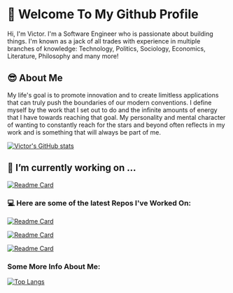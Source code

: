 # 👋 Welcome To My Github Profile 

Hi, I'm Victor. I'm a Software Engineer who is passionate about building things. I'm known as a jack of all trades with experience in multiple branches of knowledge: Technology, Politics, Sociology, Economics, Literature, Philosophy and many more!

## 😎 About Me 

My life's goal is to promote innovation and to create limitless applications that can truly push the boundaries of our modern conventions. I define myself by the work that I set out to do and the infinite amounts of energy that I have towards reaching that goal. My personality and mental character of wanting to constantly reach for the stars and beyond often reflects in my work and is something that will always be part of me.

[![Victor's GitHub stats](https://github-readme-stats.vercel.app/api?username=victordoyle&show_icons=true&icon_color=#ea0f1e&count_private=true&hide=stars&theme=dark)](https://github.com/anuraghazra/github-readme-stats)


## 🔭 I’m currently working on ...
[![Readme Card](https://github-readme-stats.vercel.app/api/pin/?username=victordoyle&repo=twitter&theme=graywhite)](https://github.com/anuraghazra/github-readme-stats)

### 💻 Here are some of the latest Repos I've Worked On: 

[![Readme Card](https://github-readme-stats.vercel.app/api/pin/?username=victordoyle&repo=coeus-app&theme=graywhite)](https://github.com/anuraghazra/github-readme-stats)

[![Readme Card](https://github-readme-stats.vercel.app/api/pin/?username=victordoyle&repo=narrativepage1&theme=graywhite)](https://github.com/anuraghazra/github-readme-stats)

[![Readme Card](https://github-readme-stats.vercel.app/api/pin/?username=victordoyle&repo=spacegame&theme=graywhite)](https://github.com/anuraghazra/github-readme-stats)

### Some More Info About Me:
[![Top Langs](https://github-readme-stats.vercel.app/api/top-langs/?username=victordoyle)](https://github.com/anuraghazra/github-readme-stats)





<!--
**VictorDoyle/VictorDoyle** is a ✨ _special_ ✨ repository because its `README.md` (this file) appears on your GitHub profile.

Here are some ideas to get you started:

- 🔭 I’m currently working on ...
- 🌱 I’m currently learning ...
- 👯 I’m looking to collaborate on ...
- 🤔 I’m looking for help with ...
- 💬 Ask me about ...
- 📫 How to reach me: ...
- 😄 Pronouns: ...
- ⚡ Fun fact: ...
-->

